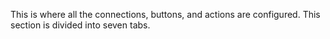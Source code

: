 This is where all the connections, buttons, and actions are configured.
This section is divided into seven tabs.
